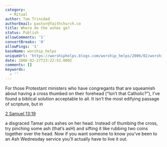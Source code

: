 ```yaml
---
category:
  - Ritual
author: Tom Trinidad
authorEmail: pastor@faithchurch.co
title: Where do the ashes go?
status: Publish
allowComments: '1'
convertBreaks: '0'
allowPings: '1'
baseName: worship_helps
uniqueUrl: 'https://worshiphelps.blogs.com/worship_helps/2006/02/worship_helps.html '
date: 2006-02-27T23:22:53.000Z
comments: []
keywords:
  - ''
---
```

For those Protestant ministers who have congregants that are squeamish about having a cross thumbed on their forehead (“Isn’t that Catholic?”), I’ve found a biblical solution acceptable to all. It isn’t the most edifying passage of scripture, but in

[2 Samuel 13:19](http://www.biblegateway.com/passage/?book_id=10&chapter=13&verse=18&end_verse=20&version=31&context=context)

a disgraced Tamar puts ashes on her head. Instead of thumbing the cross, try pinching some ash (that’s asH) and sifting it like rubbing two coins together over the head. Now if you want someone to know you’ve been to an Ash Wednesday service you’ll actually have to live it out.